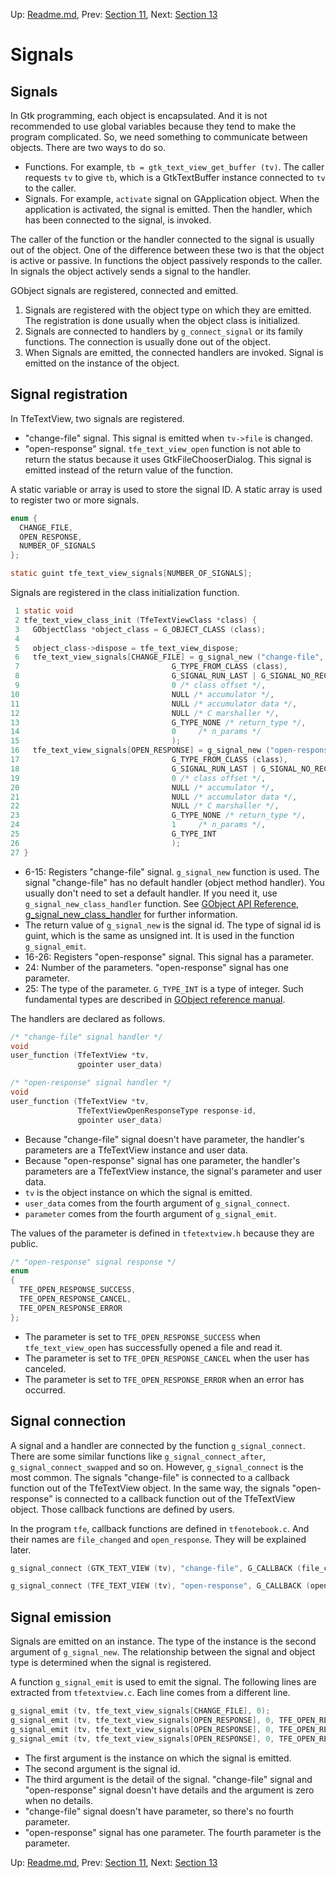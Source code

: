 Up: [Readme.md](../Readme.md),  Prev: [Section 11](sec11.md), Next: [Section 13](sec13.md)

# Signals

## Signals

In Gtk programming, each object is encapsulated.
And it is not recommended to use global variables because they tend to make the program complicated.
So, we need something to communicate between objects.
There are two ways to do so.

- Functions.
For example, `tb = gtk_text_view_get_buffer (tv)`.
The caller requests `tv` to give `tb`, which is a GtkTextBuffer instance connected to `tv` to the caller.
- Signals.
For example, `activate` signal on GApplication object.
When the application is activated, the signal is emitted.
Then the handler, which has been connected to the signal, is invoked.

The caller of the function or the handler connected to the signal is usually out of the object.
One of the difference between these two is that the object is active or passive.
In functions the object passively responds to the caller.
In signals the object actively sends a signal to the handler.

GObject signals are registered, connected and emitted.

1. Signals are registered with the object type on which they are emitted.
The registration is done usually when the object class is initialized.
2. Signals are connected to handlers by `g_connect_signal` or its family functions.
The connection is usually done out of the object.
3. When Signals are emitted, the connected handlers are invoked.
Signal is emitted on the instance of the object.

## Signal registration

In TfeTextView, two signals are registered.

- "change-file" signal.
This signal is emitted when `tv->file` is changed.
- "open-response" signal.
`tfe_text_view_open` function is not able to return the status because it uses GtkFileChooserDialog.
This signal is emitted instead of the return value of the function.

A static variable or array is used to store the signal ID.
A static array is used to register two or more signals.

~~~C
enum {
  CHANGE_FILE,
  OPEN_RESPONSE,
  NUMBER_OF_SIGNALS
};

static guint tfe_text_view_signals[NUMBER_OF_SIGNALS];
~~~

Signals are registered in the class initialization function.

~~~C
 1 static void
 2 tfe_text_view_class_init (TfeTextViewClass *class) {
 3   GObjectClass *object_class = G_OBJECT_CLASS (class);
 4 
 5   object_class->dispose = tfe_text_view_dispose;
 6   tfe_text_view_signals[CHANGE_FILE] = g_signal_new ("change-file",
 7                                  G_TYPE_FROM_CLASS (class),
 8                                  G_SIGNAL_RUN_LAST | G_SIGNAL_NO_RECURSE | G_SIGNAL_NO_HOOKS,
 9                                  0 /* class offset */,
10                                  NULL /* accumulator */,
11                                  NULL /* accumulator data */,
12                                  NULL /* C marshaller */,
13                                  G_TYPE_NONE /* return_type */,
14                                  0     /* n_params */
15                                  );
16   tfe_text_view_signals[OPEN_RESPONSE] = g_signal_new ("open-response",
17                                  G_TYPE_FROM_CLASS (class),
18                                  G_SIGNAL_RUN_LAST | G_SIGNAL_NO_RECURSE | G_SIGNAL_NO_HOOKS,
19                                  0 /* class offset */,
20                                  NULL /* accumulator */,
21                                  NULL /* accumulator data */,
22                                  NULL /* C marshaller */,
23                                  G_TYPE_NONE /* return_type */,
24                                  1     /* n_params */,
25                                  G_TYPE_INT
26                                  );
27 }
~~~

- 6-15: Registers "change-file" signal.
`g_signal_new` function is used.
The signal "change-file" has no default handler (object method handler).
You usually don't need to set a default handler.
If you need it, use `g_signal_new_class_handler` function.
See [GObject API Reference, g\_signal\_new\_class\_handler](https://docs.gtk.org/gobject/func.signal_new_class_handler.html) for further information.
- The return value of `g_signal_new` is the signal id.
The type of signal id is guint, which is the same as unsigned int.
It is used in the function `g_signal_emit`.
- 16-26: Registers "open-response" signal.
This signal has a parameter.
- 24: Number of the parameters.
"open-response" signal has one parameter.
- 25: The type of the parameter.
`G_TYPE_INT` is a type of integer.
Such fundamental types are described in [GObject reference manual](https://developer-old.gnome.org/gobject/stable/gobject-Type-Information.html).

The handlers are declared as follows.

~~~C
/* "change-file" signal handler */
void
user_function (TfeTextView *tv,
               gpointer user_data)

/* "open-response" signal handler */
void
user_function (TfeTextView *tv,
               TfeTextViewOpenResponseType response-id,
               gpointer user_data)
~~~

- Because "change-file" signal doesn't have parameter, the handler's parameters are a TfeTextView instance and user data.
- Because "open-response" signal has one parameter, the handler's parameters are a TfeTextView instance, the signal's parameter and user data.
- `tv` is the object instance on which the signal is emitted.
- `user_data` comes from the fourth argument of `g_signal_connect`.
- `parameter` comes from the fourth argument of `g_signal_emit`.

The values of the parameter is defined in `tfetextview.h` because they are public.

~~~C
/* "open-response" signal response */
enum
{
  TFE_OPEN_RESPONSE_SUCCESS,
  TFE_OPEN_RESPONSE_CANCEL,
  TFE_OPEN_RESPONSE_ERROR
};
~~~

- The parameter is set to `TFE_OPEN_RESPONSE_SUCCESS` when `tfe_text_view_open` has successfully opened a file and read it.
- The parameter is set to `TFE_OPEN_RESPONSE_CANCEL` when the user has canceled.
- The parameter is set to `TFE_OPEN_RESPONSE_ERROR` when an error has occurred.
 
## Signal connection

A signal and a handler are connected by the function `g_signal_connect`.
There are some similar functions like `g_signal_connect_after`, `g_signal_connect_swapped` and so on.
However, `g_signal_connect` is the most common.
The signals "change-file" is connected to a callback function out of the TfeTextView object.
In the same way, the signals "open-response" is connected to a callback function out of the TfeTextView object.
Those callback functions are defined by users.

In the program `tfe`, callback functions are defined in `tfenotebook.c`.
And their names are `file_changed` and `open_response`.
They will be explained later.

~~~C
g_signal_connect (GTK_TEXT_VIEW (tv), "change-file", G_CALLBACK (file_changed), nb);

g_signal_connect (TFE_TEXT_VIEW (tv), "open-response", G_CALLBACK (open_response), nb);
~~~

## Signal emission

Signals are emitted on an instance.
The type of the instance is the second argument of `g_signal_new`.
The relationship between the signal and object type is determined when the signal is registered.

A function `g_signal_emit` is used to emit the signal.
The following lines are extracted from `tfetextview.c`.
Each line comes from a different line.

~~~C
g_signal_emit (tv, tfe_text_view_signals[CHANGE_FILE], 0);
g_signal_emit (tv, tfe_text_view_signals[OPEN_RESPONSE], 0, TFE_OPEN_RESPONSE_SUCCESS);
g_signal_emit (tv, tfe_text_view_signals[OPEN_RESPONSE], 0, TFE_OPEN_RESPONSE_CANCEL);
g_signal_emit (tv, tfe_text_view_signals[OPEN_RESPONSE], 0, TFE_OPEN_RESPONSE_ERROR);
~~~

- The first argument is the instance on which the signal is emitted.
- The second argument is the signal id.
- The third argument is the detail of the signal.
"change-file" signal and "open-response" signal doesn't have details and the argument is zero when no details.
- "change-file" signal doesn't have parameter, so there's no fourth parameter.
- "open-response" signal has one parameter.
The fourth parameter is the parameter.


Up: [Readme.md](../Readme.md),  Prev: [Section 11](sec11.md), Next: [Section 13](sec13.md)
